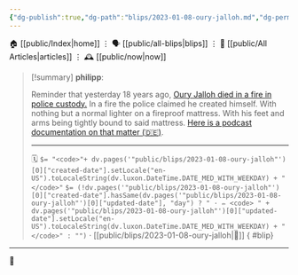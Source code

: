 ```yaml
---
{"dg-publish":true,"dg-path":"blips/2023-01-08-oury-jalloh.md","dg-permalink":"2023/01/08/oury-jalloh/","permalink":"/2023/01/08/oury-jalloh/","title":"philipp @ 2023-01-08"}
---
```



<div class="transclusion internal-embed is-loaded"><div class="markdown-embed">




🏠 [[public/Index\|home]]  ⋮ 🗣️ [[public/all-blips\|blips]] ⋮  📝 [[public/All Articles\|articles]]  ⋮ 🕰️ [[public/now\|now]]


</div></div>


> [!summary] **philipp**:
>
> Reminder that yesterday 18 years ago, [Oury Jalloh died in a fire in police custody.](https://en.wikipedia.org/wiki/Death_of_Oury_Jalloh) In a fire the police claimed he created himself. With nothing but a normal lighter on a fireproof mattress. With his feet and arms being tightly bound to said mattress. [Here is a podcast documentation on that matter (🇩🇪)](https://www1.wdr.de/mediathek/audio/wdr5/wdr5-tiefenblick/oury-jalloh/index.html).
> - - -
>
> 🗓️ `$= "<code>"+ dv.pages('"public/blips/2023-01-08-oury-jalloh"')[0]["created-date"].setLocale("en-US").toLocaleString(dv.luxon.DateTime.DATE_MED_WITH_WEEKDAY) + "</code>"` `$= (!dv.pages('"public/blips/2023-01-08-oury-jalloh"')[0]["created-date"].hasSame(dv.pages('"public/blips/2023-01-08-oury-jalloh"')[0]["updated-date"], "day") ? " · ✏️ <code> " + dv.pages('"public/blips/2023-01-08-oury-jalloh"')[0]["updated-date"].setLocale("en-US").toLocaleString(dv.luxon.DateTime.DATE_MED_WITH_WEEKDAY) + "</code>" : "")`  · [[public/blips/2023-01-08-oury-jalloh\|🔗]]
{ #blip}


- - -

 👾
